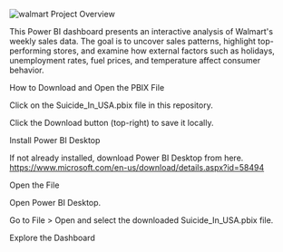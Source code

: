 
![walmart](https://github.com/user-attachments/assets/b0bbd781-ba7d-4a61-8422-40cfe8915693)
Project Overview

This Power BI dashboard presents an interactive analysis of Walmart's weekly sales data. The goal is to uncover sales patterns, highlight top-performing stores, and examine how external factors such as holidays, unemployment rates, fuel prices, and temperature affect consumer behavior.


How to Download and Open the PBIX File

Click on the Suicide_In_USA.pbix file in this repository.

Click the Download button (top-right) to save it locally.

Install Power BI Desktop

If not already installed, download Power BI Desktop from here. https://www.microsoft.com/en-us/download/details.aspx?id=58494

Open the File

Open Power BI Desktop.

Go to File > Open and select the downloaded Suicide_In_USA.pbix file.

Explore the Dashboard
